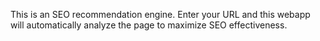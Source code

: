 This is an SEO recommendation engine. Enter your URL and this webapp will automatically analyze the page to maximize SEO effectiveness.  

